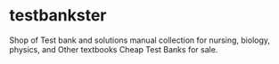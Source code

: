 # testbankster
Shop of Test bank and solutions manual collection for nursing, biology, physics, and Other textbooks Cheap Test Banks for sale.
